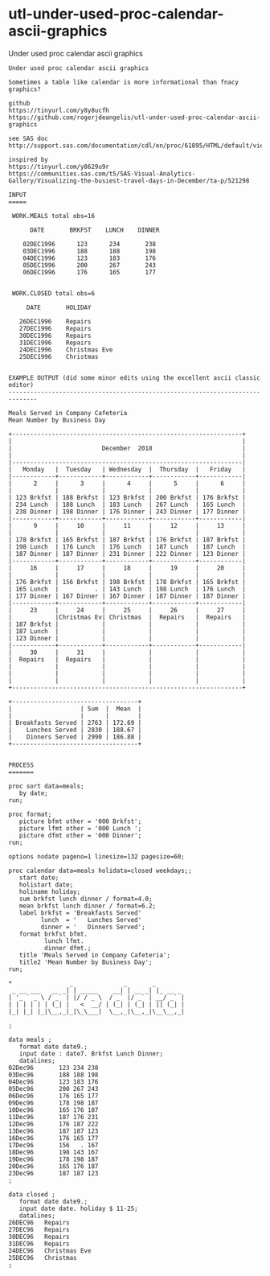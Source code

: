 # utl-under-used-proc-calendar-ascii-graphics
Under used proc calendar ascii graphics 

    Under used proc calendar ascii graphics                                                                                     
                                                                                                                                
    Sometimes a table like calendar is more informational than fnacy graphics?                                                  
                                                                                                                                
    github                                                                                                                      
    https://tinyurl.com/y8y8ucfh                                                                                                
    https://github.com/rogerjdeangelis/utl-under-used-proc-calendar-ascii-graphics                                              
                                                                                                                                
    see SAS doc                                                                                                                 
    http://support.sas.com/documentation/cdl/en/proc/61895/HTML/default/viewer.htm#calendarex01.htm                             
                                                                                                                                
    inspired by                                                                                                                 
    https://tinyurl.com/y8629u9r                                                                                                
    https://communities.sas.com/t5/SAS-Visual-Analytics-Gallery/Visualizing-the-busiest-travel-days-in-December/ta-p/521298     
                                                                                                                                
    INPUT                                                                                                                       
    =====                                                                                                                       
                                                                                                                                
     WORK.MEALS total obs=16                                                                                                    
                                                                                                                                
          DATE       BRKFST    LUNCH    DINNER                                                                                  
                                                                                                                                
        02DEC1996      123      234       238                                                                                   
        03DEC1996      188      188       198                                                                                   
        04DEC1996      123      183       176                                                                                   
        05DEC1996      200      267       243                                                                                   
        06DEC1996      176      165       177                                                                                   
                                                                                                                                
                                                                                                                                
     WORK.CLOSED total obs=6                                                                                                    
                                                                                                                                
         DATE       HOLIDAY                                                                                                     
                                                                                                                                
       26DEC1996    Repairs                                                                                                     
       27DEC1996    Repairs                                                                                                     
       30DEC1996    Repairs                                                                                                     
       31DEC1996    Repairs                                                                                                     
       24DEC1996    Christmas Eve                                                                                               
       25DEC1996    Christmas                                                                                                   
                                                                                                                                
                                                                                                                                
    EXAMPLE OUTPUT (did some minor edits using the excellent ascii classic editor)                                              
    ------------------------------------------------------------------------------                                              
                                                                                                                                
    Meals Served in Company Cafeteria                                                                                           
    Mean Number by Business Day                                                                                                 
                                                                                                                                
    +----------------------------------------------------------------+                                                          
    |                                                                |                                                          
    |                         December  2018                         |                                                          
    |                                                                |                                                          
    |----------------------------------------------------------------|                                                          
    |   Monday   |  Tuesday   | Wednesday  |  Thursday  |   Friday   |                                                          
    |------------+------------+------------+------------+------------|                                                          
    |      2     |      3     |      4     |      5     |      6     |                                                          
    |            |            |            |            |            |                                                          
    | 123 Brkfst | 188 Brkfst | 123 Brkfst | 200 Brkfst | 176 Brkfst |                                                          
    | 234 Lunch  | 188 Lunch  | 183 Lunch  | 267 Lunch  | 165 Lunch  |                                                          
    | 238 Dinner | 198 Dinner | 176 Dinner | 243 Dinner | 177 Dinner |                                                          
    |------------+------------+------------+------------+------------|                                                          
    |      9     |     10     |     11     |     12     |     13     |                                                          
    |            |            |            |            |            |                                                          
    | 178 Brkfst | 165 Brkfst | 187 Brkfst | 176 Brkfst | 187 Brkfst |                                                          
    | 198 Lunch  | 176 Lunch  | 176 Lunch  | 187 Lunch  | 187 Lunch  |                                                          
    | 187 Dinner | 187 Dinner | 231 Dinner | 222 Dinner | 123 Dinner |                                                          
    |------------+------------+------------+------------+------------|                                                          
    |     16     |     17     |     18     |     19     |     20     |                                                          
    |            |            |            |            |            |                                                          
    | 176 Brkfst | 156 Brkfst | 198 Brkfst | 178 Brkfst | 165 Brkfst |                                                          
    | 165 Lunch  |          . | 143 Lunch  | 198 Lunch  | 176 Lunch  |                                                          
    | 177 Dinner | 167 Dinner | 167 Dinner | 187 Dinner | 187 Dinner |                                                          
    |------------+------------+------------+------------+------------|                                                          
    |     23     |     24     |     25     |     26     |     27     |                                                          
    |            |Christmas Ev| Christmas  |  Repairs   |  Repairs   |                                                          
    | 187 Brkfst |            |            |            |            |                                                          
    | 187 Lunch  |            |            |            |            |                                                          
    | 123 Dinner |            |            |            |            |                                                          
    |------------+------------+------------+------------+------------|                                                          
    |     30     |     31     |            |            |            |                                                          
    |  Repairs   |  Repairs   |            |            |            |                                                          
    |            |            |            |            |            |                                                          
    |            |            |            |            |            |                                                          
    |            |            |            |            |            |                                                          
    +----------------------------------------------------------------+                                                          
                                                                                                                                
    +-----------------------------------+                                                                                       
    |                   | Sum  |  Mean  |                                                                                       
    |                   |      |        |                                                                                       
    | Breakfasts Served | 2763 | 172.69 |                                                                                       
    |    Lunches Served | 2830 | 188.67 |                                                                                       
    |    Dinners Served | 2990 | 186.88 |                                                                                       
    +-----------------------------------+                                                                                       
                                                                                                                                
                                                                                                                                
    PROCESS                                                                                                                     
    =======                                                                                                                     
                                                                                                                                
    proc sort data=meals;                                                                                                       
       by date;                                                                                                                 
    run;                                                                                                                        
                                                                                                                                
    proc format;                                                                                                                
       picture bfmt other = '000 Brkfst';                                                                                       
       picture lfmt other = '000 Lunch ';                                                                                       
       picture dfmt other = '000 Dinner';                                                                                       
    run;                                                                                                                        
                                                                                                                                
    options nodate pageno=1 linesize=132 pagesize=60;                                                                           
                                                                                                                                
    proc calendar data=meals holidata=closed weekdays;;                                                                         
       start date;                                                                                                              
       holistart date;                                                                                                          
       holiname holiday;                                                                                                        
       sum brkfst lunch dinner / format=4.0;                                                                                    
       mean brkfst lunch dinner / format=6.2;                                                                                   
       label brkfst = 'Breakfasts Served'                                                                                       
             lunch  = '   Lunches Served'                                                                                       
             dinner = '   Dinners Served';                                                                                      
       format brkfst bfmt.                                                                                                      
              lunch lfmt.                                                                                                       
              dinner dfmt.;                                                                                                     
       title 'Meals Served in Company Cafeteria';                                                                               
       title2 'Mean Number by Business Day';                                                                                    
    run;                                                                                                                        
                                                                                                                                
    *                _              _       _                                                                                   
     _ __ ___   __ _| | _____    __| | __ _| |_ __ _                                                                            
    | '_ ` _ \ / _` | |/ / _ \  / _` |/ _` | __/ _` |                                                                           
    | | | | | | (_| |   <  __/ | (_| | (_| | || (_| |                                                                           
    |_| |_| |_|\__,_|_|\_\___|  \__,_|\__,_|\__\__,_|                                                                           
                                                                                                                                
    ;                                                                                                                           
                                                                                                                                
    data meals ;                                                                                                                
       format date date9.;                                                                                                      
       input date : date7. Brkfst Lunch Dinner;                                                                                 
       datalines;                                                                                                               
    02Dec96       123 234 238                                                                                                   
    03Dec96       188 188 198                                                                                                   
    04Dec96       123 183 176                                                                                                   
    05Dec96       200 267 243                                                                                                   
    06Dec96       176 165 177                                                                                                   
    09Dec96       178 198 187                                                                                                   
    10Dec96       165 176 187                                                                                                   
    11Dec96       187 176 231                                                                                                   
    12Dec96       176 187 222                                                                                                   
    13Dec96       187 187 123                                                                                                   
    16Dec96       176 165 177                                                                                                   
    17Dec96       156   . 167                                                                                                   
    18Dec96       198 143 167                                                                                                   
    19Dec96       178 198 187                                                                                                   
    20Dec96       165 176 187                                                                                                   
    23Dec96       187 187 123                                                                                                   
    ;                                                                                                                           
                                                                                                                                
    data closed ;                                                                                                               
       format date date9.;                                                                                                      
       input date date. holiday $ 11-25;                                                                                        
       datalines;                                                                                                               
    26DEC96   Repairs                                                                                                           
    27DEC96   Repairs                                                                                                           
    30DEC96   Repairs                                                                                                           
    31DEC96   Repairs                                                                                                           
    24DEC96   Christmas Eve                                                                                                     
    25DEC96   Christmas                                                                                                         
    ;                                                                                                                           
                                                                                                                                
                                                                                                                                
                                                                                                                                
                                                                                                                                

